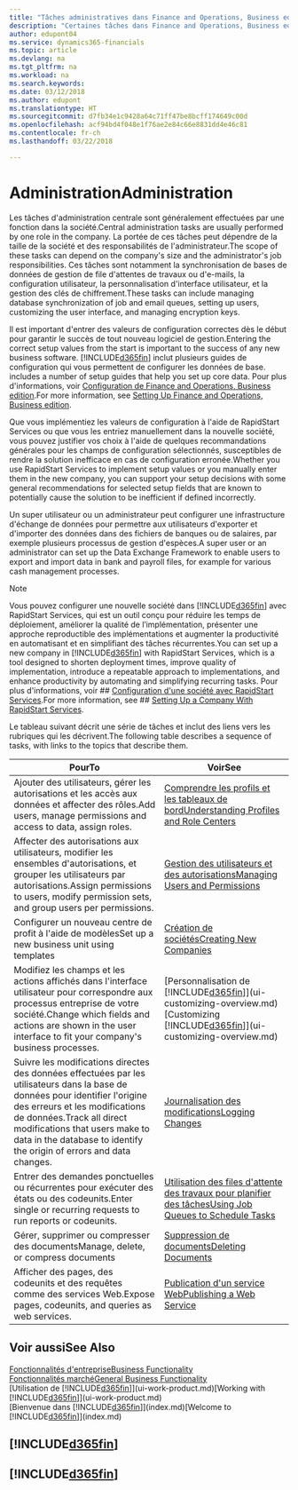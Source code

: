 ```yaml
---
title: "Tâches administratives dans Finance and Operations, Business edition | Microsoft Docs"
description: "Certaines tâches dans Finance and Operations, Business edition requièrent une administration centrale et une configuration. Découvrez quelles sont ces tâches et ce que vous devez faire."
author: edupont04
ms.service: dynamics365-financials
ms.topic: article
ms.devlang: na
ms.tgt_pltfrm: na
ms.workload: na
ms.search.keywords: 
ms.date: 03/12/2018
ms.author: edupont
ms.translationtype: HT
ms.sourcegitcommit: d7fb34e1c9428a64c71ff47be8bcff174649c00d
ms.openlocfilehash: acf94bd4f048e1f76ae2e84c66e8831dd4e46c81
ms.contentlocale: fr-ch
ms.lasthandoff: 03/22/2018

---
```

# <a name="administration"></a><span data-ttu-id="42390-104">Administration</span><span class="sxs-lookup"><span data-stu-id="42390-104">Administration</span></span>
<span data-ttu-id="42390-105">Les tâches d'administration centrale sont généralement effectuées par une fonction dans la société.</span><span class="sxs-lookup"><span data-stu-id="42390-105">Central administration tasks are usually performed by one role in the company.</span></span> <span data-ttu-id="42390-106">La portée de ces tâches peut dépendre de la taille de la société et des responsabilités de l'administrateur.</span><span class="sxs-lookup"><span data-stu-id="42390-106">The scope of these tasks can depend on the company's size and the administrator's job responsibilities.</span></span> <span data-ttu-id="42390-107">Ces tâches sont notamment la synchronisation de bases de données de gestion de file d'attentes de travaux ou d'e-mails, la configuration utilisateur, la personnalisation d'interface utilisateur, et la gestion des clés de chiffrement.</span><span class="sxs-lookup"><span data-stu-id="42390-107">These tasks can include managing database synchronization of job and email queues, setting up users, customizing the user interface, and managing encryption keys.</span></span>  

<span data-ttu-id="42390-108">Il est important d'entrer des valeurs de configuration correctes dès le début pour garantir le succès de tout nouveau logiciel de gestion.</span><span class="sxs-lookup"><span data-stu-id="42390-108">Entering the correct setup values from the start is important to the success of any new business software.</span></span> [!INCLUDE[d365fin](includes/d365fin_md.md)]<span data-ttu-id="42390-109"> inclut plusieurs guides de configuration qui vous permettent de configurer les données de base.</span><span class="sxs-lookup"><span data-stu-id="42390-109"> includes a number of setup guides that help you set up core data.</span></span> <span data-ttu-id="42390-110">Pour plus d'informations, voir [Configuration de Finance and Operations, Business edition](setup.md).</span><span class="sxs-lookup"><span data-stu-id="42390-110">For more information, see [Setting Up Finance and Operations, Business edition](setup.md).</span></span>

<span data-ttu-id="42390-111">Que vous implémentiez les valeurs de configuration à l'aide de RapidStart Services ou que vous les entriez manuellement dans la nouvelle société, vous pouvez justifier vos choix à l'aide de quelques recommandations générales pour les champs de configuration sélectionnés, susceptibles de rendre la solution inefficace en cas de configuration erronée.</span><span class="sxs-lookup"><span data-stu-id="42390-111">Whether you use RapidStart Services to implement setup values or you manually enter them in the new company, you can support your setup decisions with some general recommendations for selected setup fields that are known to potentially cause the solution to be inefficient if defined incorrectly.</span></span>  

<span data-ttu-id="42390-112">Un super utilisateur ou un administrateur peut configurer une infrastructure d'échange de données pour permettre aux utilisateurs d'exporter et d'importer des données dans des fichiers de banques ou de salaires, par exemple plusieurs processus de gestion d'espèces.</span><span class="sxs-lookup"><span data-stu-id="42390-112">A super user or an administrator can set up the Data Exchange Framework to enable users to export and import data in bank and payroll files, for example for various cash management processes.</span></span>

> [!NOTE]
> <span data-ttu-id="42390-113">Vous pouvez configurer une nouvelle société dans [!INCLUDE[d365fin](includes/d365fin_md.md)] avec RapidStart Services, qui est un outil conçu pour réduire les temps de déploiement, améliorer la qualité de l’implémentation, présenter une approche reproductible des implémentations et augmenter la productivité en automatisant et en simplifiant des tâches récurrentes.</span><span class="sxs-lookup"><span data-stu-id="42390-113">You can set up a new company in [!INCLUDE[d365fin](includes/d365fin_md.md)] with RapidStart Services, which is a tool designed to shorten deployment times, improve quality of implementation, introduce a repeatable approach to implementations, and enhance productivity by automating and simplifying recurring tasks.</span></span> <span data-ttu-id="42390-114">Pour plus d'informations, voir ## [Configuration d'une société avec RapidStart Services](admin-set-up-a-company-with-rapidstart.md).</span><span class="sxs-lookup"><span data-stu-id="42390-114">For more information, see ## [Setting Up a Company With RapidStart Services](admin-set-up-a-company-with-rapidstart.md).</span></span>

<span data-ttu-id="42390-115">Le tableau suivant décrit une série de tâches et inclut des liens vers les rubriques qui les décrivent.</span><span class="sxs-lookup"><span data-stu-id="42390-115">The following table describes a sequence of tasks, with links to the topics that describe them.</span></span>   

|<span data-ttu-id="42390-116">**Pour**</span><span class="sxs-lookup"><span data-stu-id="42390-116">**To**</span></span>|<span data-ttu-id="42390-117">**Voir**</span><span class="sxs-lookup"><span data-stu-id="42390-117">**See**</span></span>|  
|------------|-------------|  
|<span data-ttu-id="42390-118">Ajouter des utilisateurs, gérer les autorisations et les accès aux données et affecter des rôles.</span><span class="sxs-lookup"><span data-stu-id="42390-118">Add users, manage permissions and access to data, assign roles.</span></span>|[<span data-ttu-id="42390-119">Comprendre les profils et les tableaux de bord</span><span class="sxs-lookup"><span data-stu-id="42390-119">Understanding Profiles and Role Centers</span></span>](admin-users-profiles-roles.md)|  
|<span data-ttu-id="42390-120">Affecter des autorisations aux utilisateurs, modifier les ensembles d'autorisations, et grouper les utilisateurs par autorisations.</span><span class="sxs-lookup"><span data-stu-id="42390-120">Assign permissions to users, modify permission sets, and group users per permissions.</span></span>|[<span data-ttu-id="42390-121">Gestion des utilisateurs et des autorisations</span><span class="sxs-lookup"><span data-stu-id="42390-121">Managing Users and Permissions</span></span>](ui-how-users-permissions.md)|
|<span data-ttu-id="42390-122">Configurer un nouveau centre de profit à l'aide de modèles</span><span class="sxs-lookup"><span data-stu-id="42390-122">Set up a new business unit using templates</span></span>|[<span data-ttu-id="42390-123">Création de sociétés</span><span class="sxs-lookup"><span data-stu-id="42390-123">Creating New Companies</span></span>](about-new-company.md)|
| <span data-ttu-id="42390-124">Modifiez les champs et les actions affichés dans l'interface utilisateur pour correspondre aux processus entreprise de votre société.</span><span class="sxs-lookup"><span data-stu-id="42390-124">Change which fields and actions are shown in the user interface to fit your company's business processes.</span></span> |<span data-ttu-id="42390-125">[Personnalisation de [!INCLUDE[d365fin](includes/d365fin_md.md)]](ui-customizing-overview.md)</span><span class="sxs-lookup"><span data-stu-id="42390-125">[Customizing [!INCLUDE[d365fin](includes/d365fin_md.md)]](ui-customizing-overview.md)</span></span> |
|<span data-ttu-id="42390-126">Suivre les modifications directes des données effectuées par les utilisateurs dans la base de données pour identifier l'origine des erreurs et les modifications de données.</span><span class="sxs-lookup"><span data-stu-id="42390-126">Track all direct modifications that users make to data in the database to identify the origin of errors and data changes.</span></span>|[<span data-ttu-id="42390-127">Journalisation des modifications</span><span class="sxs-lookup"><span data-stu-id="42390-127">Logging Changes</span></span>](across-log-changes.md)|  
|<span data-ttu-id="42390-128">Entrer des demandes ponctuelles ou récurrentes pour exécuter des états ou des codeunits.</span><span class="sxs-lookup"><span data-stu-id="42390-128">Enter single or recurring requests to run reports or codeunits.</span></span>|[<span data-ttu-id="42390-129">Utilisation des files d'attente des travaux pour planifier des tâches</span><span class="sxs-lookup"><span data-stu-id="42390-129">Using Job Queues to Schedule Tasks</span></span>](admin-job-queues-schedule-tasks.md)|  
|<span data-ttu-id="42390-130">Gérer, supprimer ou compresser des documents</span><span class="sxs-lookup"><span data-stu-id="42390-130">Manage, delete, or compress documents</span></span>|[<span data-ttu-id="42390-131">Suppression de documents</span><span class="sxs-lookup"><span data-stu-id="42390-131">Deleting Documents</span></span>](admin-manage-documents.md)|  
|<span data-ttu-id="42390-132">Afficher des pages, des codeunits et des requêtes comme des services Web.</span><span class="sxs-lookup"><span data-stu-id="42390-132">Expose pages, codeunits, and queries as web services.</span></span>|[<span data-ttu-id="42390-133">Publication d'un service Web</span><span class="sxs-lookup"><span data-stu-id="42390-133">Publishing a Web Service</span></span>](across-how-publish-web-service.md)|

## <a name="see-also"></a><span data-ttu-id="42390-134">Voir aussi</span><span class="sxs-lookup"><span data-stu-id="42390-134">See Also</span></span>
[<span data-ttu-id="42390-135">Fonctionnalités d'entreprise</span><span class="sxs-lookup"><span data-stu-id="42390-135">Business Functionality</span></span>](madeira-business-functionality.md)  
[<span data-ttu-id="42390-136">Fonctionnalités marché</span><span class="sxs-lookup"><span data-stu-id="42390-136">General Business Functionality</span></span>](ui-across-business-areas.md)  
<span data-ttu-id="42390-137">[Utilisation de [!INCLUDE[d365fin](includes/d365fin_md.md)]](ui-work-product.md)</span><span class="sxs-lookup"><span data-stu-id="42390-137">[Working with [!INCLUDE[d365fin](includes/d365fin_md.md)]](ui-work-product.md)</span></span>  
<span data-ttu-id="42390-138">[Bienvenue dans [!INCLUDE[d365fin](includes/d365fin_md.md)]](index.md)</span><span class="sxs-lookup"><span data-stu-id="42390-138">[Welcome to [!INCLUDE[d365fin](includes/d365fin_md.md)]](index.md)</span></span>  

## [!INCLUDE[d365fin](includes/free_trial_md.md)]  
## [!INCLUDE[d365fin](includes/training_link_md.md)]

